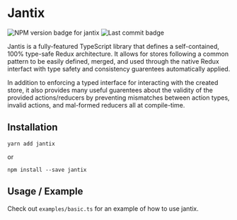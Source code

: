 # Jantix

![NPM version badge for jantix](https://img.shields.io/npm/v/jantix.svg?style=flat-square)
![Last commit badge](https://img.shields.io/github/last-commit/ameobea/jantix.svg?style=flat-square)

Jantis is a fully-featured TypeScript library that defines a self-contained, 100% type-safe Redux architecture. It allows for stores following a common pattern to be easily defined, merged, and used through the native Redux interfact with type safety and consistency guarentees automatically applied.

In addition to enforcing a typed interface for interacting with the created store, it also provides many useful guarentees about the validity of the provided actions/reducers by preventing mismatches between action types, invalid actions, and mal-formed reducers all at compile-time.

## Installation

`yarn add jantix`

or

`npm install --save jantix`

## Usage / Example

Check out `examples/basic.ts` for an example of how to use jantix.
